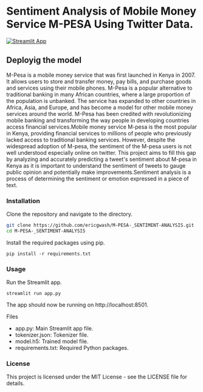 # Sentiment Analysis of Mobile Money Service M-PESA Using Twitter Data.

[![Streamlit App](https://static.streamlit.io/badges/streamlit_badge_black_white.svg)](https://share.streamlit.io/your-username/your-repo-name/main/app.py)
## Deployig the model
M-Pesa is a mobile money service that was first launched in Kenya in 2007. It allows users to store and transfer money, pay bills, and purchase goods and services using their mobile phones. M-Pesa is a popular alternative to traditional banking in many African countries, where a large proportion of the population is unbanked. The service has expanded to other countries in Africa, Asia, and Europe, and has become a model for other mobile money services around the world. M-Pesa has been credited with revolutionizing mobile banking and transforming the way people in developing countries access financial services.Mobile money service M-pesa is the most popular in Kenya, providing financial services to millions of people who previously lacked access to traditional banking services. However, despite the widespread adoption of M-pesa, the sentiment of the M-pesa users is not well understood especially online on twitter. This project aims to fill this gap by analyzing and accurately predicting a tweet's sentiment about M-pesa in Kenya as it is important to understand the sentiment of tweets to gauge public opinion and potentially make improvements.Sentiment analysis is a process of determining the sentiment or emotion expressed in a piece of text.
### Installation

Clone the repository and navigate to the directory.

```bash
git clone https://github.com/ericgwash/M-PESA-_SENTIMENT-ANALYSIS.git
cd M-PESA-_SENTIMENT-ANALYSIS
```
Install the required packages using pip.

```
pip install -r requirements.txt

```

### Usage
Run the Streamlit app.

```
streamlit run app.py
```
The app should now be running on http://localhost:8501.

Files
* app.py: Main Streamlit app file.
* tokenizer.json: Tokenizer file.
* model.h5: Trained model file.
* requirements.txt: Required Python packages.

### License
This project is licensed under the MIT License - see the LICENSE file for details.
